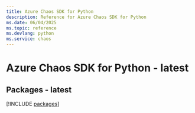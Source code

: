 ```yaml
---
title: Azure Chaos SDK for Python
description: Reference for Azure Chaos SDK for Python
ms.date: 06/04/2025
ms.topic: reference
ms.devlang: python
ms.service: chaos
---
```

# Azure Chaos SDK for Python - latest
## Packages - latest
[!INCLUDE [packages](chaos-index.md)]